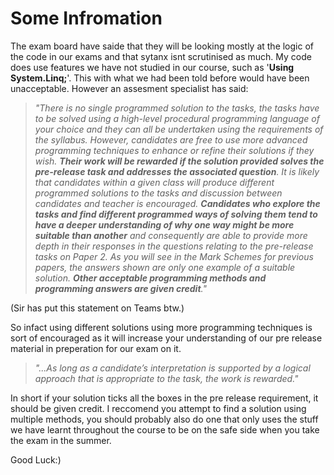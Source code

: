 # Some Infromation

The exam board have saide that they will be looking mostly at the logic of the code in our exams and that sytanx isnt scrutinised as much.
My code does use features we have not studied in our course, such as '**Using System.Linq;**'. This with what we had been told before would have been unacceptable. However an assesment specialist has said: 

>*"There is no single programmed solution to the tasks, the tasks have to be solved using a high-level procedural programming language    of your choice and they can all be undertaken using the requirements of the syllabus. However, candidates are free to use more advanced    programming techniques to enhance or refine their solutions if they wish. **Their work will be rewarded if the solution provided  solves    the   pre-release task and addresses the associated question**. It is likely that candidates within a given class will produce different    programmed solutions to the tasks and discussion between candidates and teacher is encouraged. **Candidates who explore the tasks and      find  different programmed ways of solving them tend to have a deeper understanding of why one way might be more suitable than another**    and consequently are able to provide more depth in their responses in the questions relating to the pre-release tasks on Paper 2. As      you will see in the Mark Schemes for previous papers, the answers shown are only one example of a suitable solution. **Other acceptable    programming methods and programming answers are given credit**."* 
  
(Sir has put this statement on Teams btw.)

So infact using different solutions using more programming techniques is sort of encouraged as it will increase your understanding of our pre release material in preperation for our exam on it.

> *"...As long as a candidate’s interpretation is supported by a logical approach that is appropriate to the task, the work is              rewarded."*
  
In short if your solution ticks all the boxes in the pre release requirement, it should be given credit. I reccomend you attempt to find a solution using multiple methods, you should probably also do one that only uses the stuff we have learnt throughout the course to be on the safe side when you take the exam in the summer.
  
Good Luck:)

